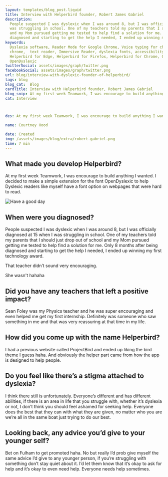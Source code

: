 ```yaml
---
layout: templates/blog_post.liquid
title: Interview with Helperbird founder, Robert James Gabriel
description:
  People suspected I was dyslexic when I was around 8, but I was officially diagnosed at 15 when I
  was struggling in school. One of my teachers told my parents that I should just drop out of school
  and my Mom pursued getting me tested to help find a solution for me. Only 8 months after being
  diagnosed and starting to get the help I needed, I ended up winning my first technology award.
keywords:
  Dyslexia software, Reader Mode for Google Chrome, Voice typing for chrome, Text to speech for
  chrome,  text reader, Immersive Reader, dyslexia fonts, accessibility software, dyslexia software,
  Helperbird for Edge, Helperbird for Firefox, Helperbird for Chrome, Opendyslexic for Chrome,
  OpenDyslexic
twitterSocial: assets/images/graph/twitter.png
facebookSocial: assets/images/graph/twitter.png
url: blog/interview-with-dyslexic-founder-of-helperbird/
tags: blog
blog_cat:  Blog
cardTitle: Interview with Helperbird founder, Robert James Gabriel
blog_snip: At my first week Teamwork, I was encourage to build anything I wanted. I decided to make a simple extension for the font OpenDyslexic to help Dyslexic readers like myself have a font option on webpages that were hard to read.
cat: Interview



des: At my first week Teamwork, I was encourage to build anything I wanted. I decided to make a simple extension for the font OpenDyslexic to help Dyslexic readers like myself have a font option on webpages that were hard to read.

name: Courtney Hood

date: Created
img: /assets/images/blog/extra/robert-gabriel.png
time: 7 min
---
```


  ## What made you develop Helperbird?

  

At my first week Teamwork, I was encourage to build anything I wanted. I decided to make a simple extension for the font OpenDyslexic to help Dyslexic readers like myself have a font option on webpages that were hard to read.

  

![Have a good day](/assets/images/blog/extra/robert-gabriel.png)

  


  

## When were you diagnosed?

  

People suspected I was dyslexic when I was around 8, but I was officially diagnosed at 15 when I was struggling in school. One of my teachers told my parents that I should just drop out of school and my Mom pursued getting me tested to help find a solution for me. Only 8 months after being diagnosed and starting to get the help I needed, I ended up winning my first technology award.

That teacher didn’t sound very encouraging.

She wasn't hahaha

  

## Did you have any teachers that left a positive impact?

  

Sean Foley was my Physics teacher and he was super encouraging and even helped me get my first internship. Definitely was someone who saw something in me and that was very reassuring at that time in my life.

  

## How did you come up with the name Helperbird?

  

I had a previous website called ProjectBird and ended up liking the bird theme I guess haha. And obviously the helper part came from how the app is designed to help people.

  

## Do you feel like there’s a stigma attached to dyslexia?

I think there still is unfortunately. Everyone’s different and has different abilities, if there is an area in life that you struggle with, whether it’s dyslexia or not, I don’t think you should feel ashamed for seeking help. Everyone does the best that they can with what they are given, no matter who you are we’re all in the same boat just trying to do our best.

  

## Looking back, any advice you’d give to your younger self?

  

Bet on Fulham to get promoted haha. No but really I’d prob give myself the same advice I’d give to any younger person, if you’re struggling with something don’t stay quiet about it. I’d let them know that it’s okay to ask for help and it’s okay to even need help. Everyone needs help sometimes.